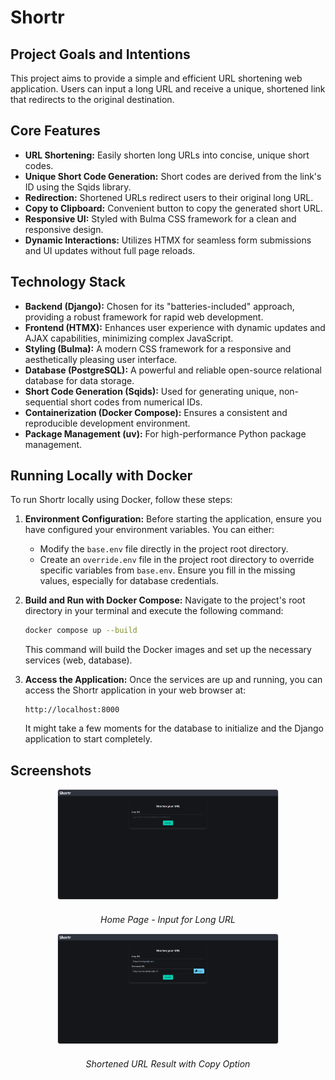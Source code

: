 # Shortr

## Project Goals and Intentions

This project aims to provide a simple and efficient URL shortening web application. Users can input a long URL and receive a unique, shortened link that redirects to the original destination.

## Core Features

- **URL Shortening:** Easily shorten long URLs into concise, unique short codes.
- **Unique Short Code Generation:** Short codes are derived from the link's ID using the Sqids library.
- **Redirection:** Shortened URLs redirect users to their original long URL.
- **Copy to Clipboard:** Convenient button to copy the generated short URL.
- **Responsive UI:** Styled with Bulma CSS framework for a clean and responsive design.
- **Dynamic Interactions:** Utilizes HTMX for seamless form submissions and UI updates without full page reloads.

## Technology Stack

- **Backend (Django):** Chosen for its "batteries-included" approach, providing a robust framework for rapid web development.
- **Frontend (HTMX):** Enhances user experience with dynamic updates and AJAX capabilities, minimizing complex JavaScript.
- **Styling (Bulma):** A modern CSS framework for a responsive and aesthetically pleasing user interface.
- **Database (PostgreSQL):** A powerful and reliable open-source relational database for data storage.
- **Short Code Generation (Sqids):** Used for generating unique, non-sequential short codes from numerical IDs.
- **Containerization (Docker Compose):** Ensures a consistent and reproducible development environment.
- **Package Management (uv):** For high-performance Python package management.

## Running Locally with Docker

To run Shortr locally using Docker, follow these steps:

1.  **Environment Configuration:**
    Before starting the application, ensure you have configured your environment variables. You can either:
    - Modify the `base.env` file directly in the project root directory.
    - Create an `override.env` file in the project root directory to override specific variables from `base.env`.
      Ensure you fill in the missing values, especially for database credentials.

2.  **Build and Run with Docker Compose:**
    Navigate to the project's root directory in your terminal and execute the following command:

    ```bash
    docker compose up --build
    ```

    This command will build the Docker images and set up the necessary services (web, database).

3.  **Access the Application:**
    Once the services are up and running, you can access the Shortr application in your web browser at:

    ```
    http://localhost:8000
    ```

    It might take a few moments for the database to initialize and the Django application to start completely.

## Screenshots

<div style="text-align: center;">
  <img src="screenshots/home.png" alt="Shortr Home Page" style="max-width: 70%; height: auto; margin-bottom: 15px; border: 1px solid #ddd; border-radius: 4px;">
  <p style="margin-top: 5px; font-style: italic;">Home Page - Input for Long URL</p>
</div>

<div style="text-align: center;">
  <img src="screenshots/shortened.png" alt="Shortened URL Result" style="max-width: 70%; height: auto; margin-bottom: 15px; border: 1px solid #ddd; border-radius: 4px;">
  <p style="margin-top: 5px; font-style: italic;">Shortened URL Result with Copy Option</p>
</div>
